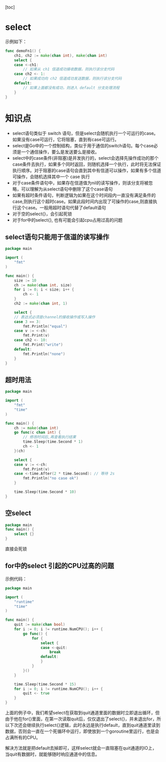 [toc]

# select
示例如下：
``` go
func demoFn1() {
	ch1, ch2 := make(chan int), make(chan int)
	select {
	case <-ch1:
		// 如果从 ch1 信道成功接收数据，则执行该分支代码
	case ch2 <- 1:
		// 如果成功向 ch2 信道成功发送数据，则执行该分支代码
	default:
		// 如果上面都没有成功，则进入 default 分支处理流程
	}
}
```
# 知识点
- select语句类似于 switch 语句，但是select会随机执行一个可运行的case。如果没有case可运行，它将阻塞，直到有case可运行。 
- select是Go中的一个控制结构，类似于用于通信的switch语句。每个case必须是一个通信操作，要么是发送要么是接收。 
- select中的case条件(非阻塞)是并发执行的，select会选择先操作成功的那个case条件去执行，如果多个同时返回，则随机选择一个执行，此时将无法保证执行顺序。对于阻塞的case语句会直到其中有信道可以操作，如果有多个信道可操作，会随机选择其中一个 case 执行
- 对于case条件语句中，如果存在信道值为nil的读写操作，则该分支将被忽略，可以理解为从select语句中删除了这个case语句 
- 如果有超时条件语句，判断逻辑为如果在这个时间段内一直没有满足条件的case,则执行这个超时case。如果此段时间内出现了可操作的case,则直接执行这个case。一般用超时语句代替了default语句 
- 对于空的select{}，会引起死锁 
- 对于for中的select{}, 也有可能会引起cpu占用过高的问题

## select语句只能用于信道的读写操作

```go
package main

import (
	"fmt"
)

func main() {
	size := 10
	ch := make(chan int, size)
	for i := 0; i < size; i++ {
		ch <- 1
	}
	ch2 := make(chan int, 1)

	select {
	// 表达式必须是channel的接收操作或写入操作
	case 3 == 3:
		fmt.Println("equal")
	case v := <-ch:
		fmt.Print(v)
	case ch2 <- 10:
		fmt.Print("write")
	default:
		fmt.Println("none")
	}
}
```

## 超时用法
```go
package main

import (
	"fmt"
	"time"
)

func main() {
	ch := make(chan int)
	go func(c chan int) {
		// 修改时间后,再查看执行结果
		time.Sleep(time.Second * 1)
		ch <- 1
	}(ch)

	select {
	case v := <-ch:
		fmt.Print(v)
	case <-time.After(2 * time.Second): // 等待 2s
		fmt.Println("no case ok")
	}

	time.Sleep(time.Second * 10)
}
```

## 空select
```go
package main
func main() {
	select {}
}
```
直接会死锁

## for中的select 引起的CPU过高的问题
示例代码：
```go
package main

import (
	"runtime"
	"time"
)

func main() {
	quit := make(chan bool)
	for i := 0; i != runtime.NumCPU(); i++ {
		go func() {
			for {
				select {
				case <-quit:
					break
				default:
				}
			}
		}()
	}

	time.Sleep(time.Second * 15)
	for i := 0; i != runtime.NumCPU(); i++ {
		quit <- true
	}
}
```
上面的例子中，我们希望select在获取到quit通道里面的数据时立即退出循环，但由于他在for{}里面，在第一次读取quit后，仅仅退出了select{}，并未退出for，所以下次还会继续执行select{}逻辑，此时永远是执行default，直到quit通道里读到数据，否则会一直在一个死循环中运行，即使放到一个goroutine里运行，也是会占满所有的CPU。

解决方法就是把default去掉即可，这样select就会一直阻塞在quit通道的IO上， 当quit有数据时，就能够随时响应通道中的信息。
